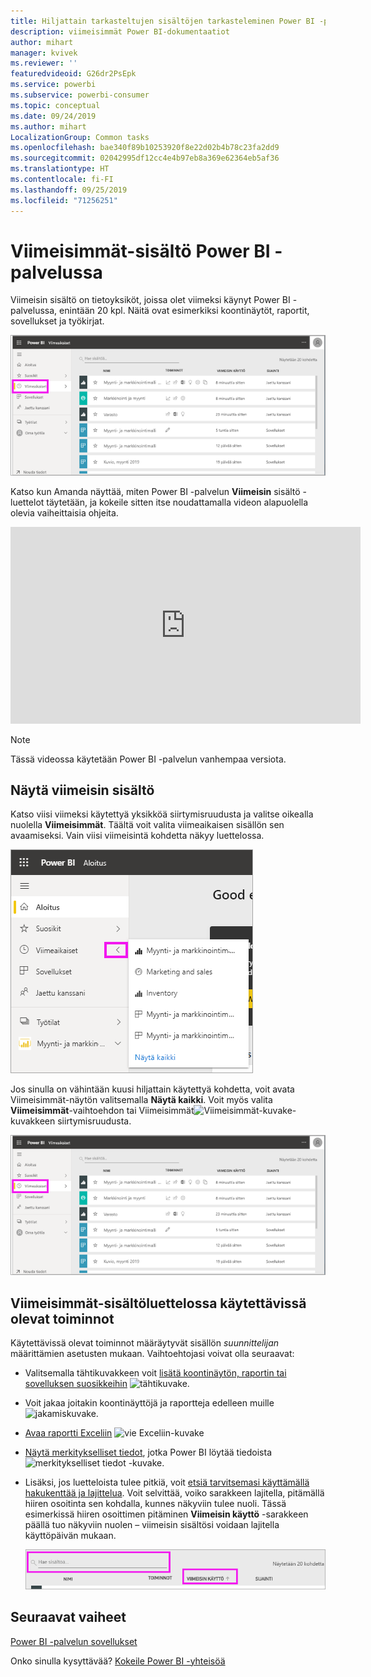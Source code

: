 ```yaml
---
title: Hiljattain tarkasteltujen sisältöjen tarkasteleminen Power BI -palvelussa
description: viimeisimmät Power BI-dokumentaatiot
author: mihart
manager: kvivek
ms.reviewer: ''
featuredvideoid: G26dr2PsEpk
ms.service: powerbi
ms.subservice: powerbi-consumer
ms.topic: conceptual
ms.date: 09/24/2019
ms.author: mihart
LocalizationGroup: Common tasks
ms.openlocfilehash: bae340f89b10253920f8e22d02b4b78c23fa2dd9
ms.sourcegitcommit: 02042995df12cc4e4b97eb8a369e62364eb5af36
ms.translationtype: HT
ms.contentlocale: fi-FI
ms.lasthandoff: 09/25/2019
ms.locfileid: "71256251"
---
```

# <a name="recent-content-in-the-power-bi-service"></a>**Viimeisimmät**-sisältö Power BI -palvelussa
Viimeisin sisältö on tietoyksiköt, joissa olet viimeksi käynyt Power BI -palvelussa, enintään 20 kpl.  Näitä ovat esimerkiksi koontinäytöt, raportit, sovellukset ja työkirjat.

![Viimeisin sisältö -ikkuna](./media/end-user-recent/power-bi-recent.png)

Katso kun Amanda näyttää, miten Power BI -palvelun **Viimeisin** sisältö -luettelot täytetään, ja kokeile sitten itse noudattamalla videon alapuolella olevia vaiheittaisia ohjeita.

<iframe width="560" height="315" src="https://www.youtube.com/embed/G26dr2PsEpk" frameborder="0" allowfullscreen></iframe>

> [!NOTE]
> Tässä videossa käytetään Power BI -palvelun vanhempaa versiota.

## <a name="display-recent-content"></a>Näytä viimeisin sisältö
Katso viisi viimeksi käytettyä yksikköä siirtymisruudusta ja valitse oikealla nuolella **Viimeisimmät**.  Täältä voit valita viimeaikaisen sisällön sen avaamiseksi. Vain viisi viimeisintä kohdetta näkyy luettelossa.

![Viimeisin sisältö -avauspainike](./media/end-user-recent/power-bi-recent-flyout.png)

Jos sinulla on vähintään kuusi hiljattain käytettyä kohdetta, voit avata Viimeisimmät-näytön valitsemalla **Näytä kaikki**. Voit myös valita **Viimeisimmät**-vaihtoehdon tai Viimeisimmät![Viimeisimmät-kuvake](./media/end-user-recent/power-bi-icon.png)-kuvakkeen siirtymisruudusta.

![näytä kaikki viimeisin sisältö](./media/end-user-recent/power-bi-recent.png)

## <a name="actions-available-from-the-recent-content-list"></a>**Viimeisimmät**-sisältöluettelossa käytettävissä olevat toiminnot
Käytettävissä olevat toiminnot määräytyvät sisällön *suunnittelijan* määrittämien asetusten mukaan. Vaihtoehtojasi voivat olla seuraavat:
* Valitsemalla tähtikuvakkeen voit [lisätä koontinäytön, raportin tai sovelluksen suosikkeihin](end-user-favorite.md) ![tähtikuvake](./media/end-user-shared-with-me/power-bi-star-icon.png).
* Voit jakaa joitakin koontinäyttöjä ja raportteja edelleen muille  ![jakamiskuvake](./media/end-user-shared-with-me/power-bi-share-icon-new.png).
* [Avaa raportti Exceliin](end-user-export.md) ![vie Exceliin-kuvake](./media/end-user-shared-with-me/power-bi-excel.png) 
* [Näytä merkitykselliset tiedot](end-user-insights.md), jotka Power BI löytää tiedoista ![merkitykselliset tiedot -kuvake](./media/end-user-shared-with-me/power-bi-insights.png).
* Lisäksi, jos luetteloista tulee pitkiä, voit [etsiä tarvitsemasi käyttämällä hakukenttää ja lajittelua](end-user-search-sort.md). Voit selvittää, voiko sarakkeen lajitella, pitämällä hiiren osoitinta sen kohdalla, kunnes näkyviin tulee nuoli. Tässä esimerkissä hiiren osoittimen pitäminen **Viimeisin käyttö** -sarakkeen päällä tuo näkyviin nuolen – viimeisin sisältösi voidaan lajitella käyttöpäivän mukaan. 

    ![lajittele kaikki viimeisin sisältö](./media/end-user-recent/power-bi-recent-sort.png)


## <a name="next-steps"></a>Seuraavat vaiheet
[Power BI -palvelun sovellukset](end-user-apps.md)

Onko sinulla kysyttävää? [Kokeile Power BI -yhteisöä](http://community.powerbi.com/)

